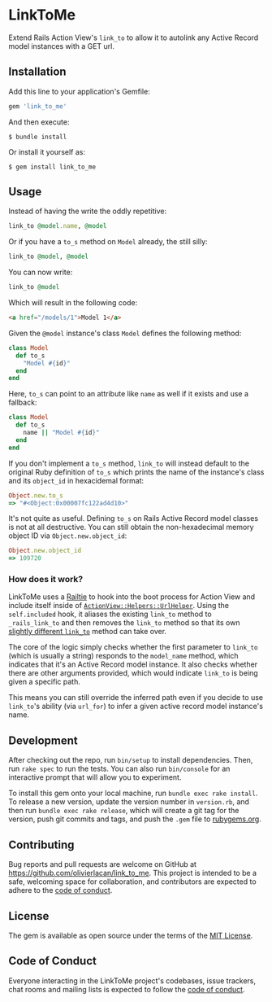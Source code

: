 # LinkToMe

Extend Rails Action View's `link_to` to allow it to autolink any
Active Record model instances with a GET url.

## Installation

Add this line to your application's Gemfile:

```ruby
gem 'link_to_me'
```

And then execute:

    $ bundle install

Or install it yourself as:

    $ gem install link_to_me

## Usage

Instead of having the write the oddly repetitive:

```ruby
link_to @model.name, @model
```

Or if you have a `to_s` method on `Model` already, the still silly:

```ruby
link_to @model, @model
```

You can now write:

```ruby
link_to @model
```

Which will result in the following code:

```html
<a href="/models/1">Model 1</a>
```

Given the `@model` instance's class `Model` defines the following method:

```ruby
class Model
  def to_s
    "Model #{id}"
  end
end
```

Here, `to_s` can point to an attribute like `name` as well if it exists
and use a fallback:

```ruby
class Model
  def to_s
    name || "Model #{id}"
  end
end
```

If you don't implement a `to_s` method, `link_to` will instead default
to the original Ruby definition of `to_s` which prints the name of the
instance's class and its `object_id` in hexacidemal format:

```ruby
Object.new.to_s
=> "#<Object:0x00007fc122ad4d10>"
```

It's not quite as useful. Defining `to_s` on Rails Active Record model
classes is not at all destructive. You can still obtain the
non-hexadecimal memory object ID via `Object.new.object_id`:

```ruby
Object.new.object_id
=> 109720
```

### How does it work?

LinkToMe uses a [Railtie](/blob/main/lib/link_to_me/railtie.rb) to hook
into the boot process for Action View and include itself inside of
[`ActionView::Helpers::UrlHelper`][urlhelper]. Using the `self.included`
hook, it aliases the existing `link_to` method to `_rails_link_to` and
then removes the `link_to` method so that its own [slightly different
`link_to`][linkto] method can take over.

The core of the logic simply checks whether the first parameter to
`link_to` (which is usually a string) responds to the `model_name`
method, which indicates that it's an Active Record model instance.
It also checks whether there are other arguments provided, which would
indicate `link_to` is being given a specific path.

This means you can still override the inferred path even if you decide
to use `link_to`'s ability (via `url_for`) to infer a given active record
model instance's name.

[urlhelper]: https://github.com/rails/rails/blob/ee7cf8cf7569ef87079c48ee81c867eae5e24ed4/actionview/lib/action_view/helpers/url_helper.rb
[linkto]: https://github.com/olivierlacan/link_to_me/blob/b0157b4df3196c4f56613e23762b19459362c7d5/lib/link_to_me.rb#L154-L164

## Development

After checking out the repo, run `bin/setup` to install dependencies. Then, run `rake spec` to run the tests. You can also run `bin/console` for an interactive prompt that will allow you to experiment.

To install this gem onto your local machine, run `bundle exec rake install`. To release a new version, update the version number in `version.rb`, and then run `bundle exec rake release`, which will create a git tag for the version, push git commits and tags, and push the `.gem` file to [rubygems.org](https://rubygems.org).

## Contributing

Bug reports and pull requests are welcome on GitHub at https://github.com/olivierlacan/link_to_me. This project is intended to be a safe, welcoming space for collaboration, and contributors are expected to adhere to the [code of conduct](https://github.com/olivierlacan/link_to_me/blob/master/CODE_OF_CONDUCT.md).

## License

The gem is available as open source under the terms of the [MIT License](https://opensource.org/licenses/MIT).

## Code of Conduct

Everyone interacting in the LinkToMe project's codebases, issue trackers, chat rooms and mailing lists is expected to follow the [code of conduct](https://github.com/olivierlacan/link_to_me/blob/master/CODE_OF_CONDUCT.md).
